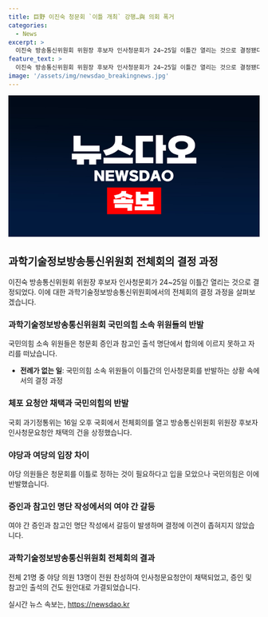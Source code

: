 ```yaml
---
title: 巨野 이진숙 청문회 `이틀 개최` 강행…與 의회 폭거
categories:
  - News
excerpt: >
  이진숙 방송통신위원회 위원장 후보자 인사청문회가 24~25일 이틀간 열리는 것으로 결정됐다. 국민의힘과 더불어민주당 등 여야 간 이견이 좁혀지지 않는 상황에서 전체 21명 중 야당 의원 13명이 전원 찬성하며 인사청문요청안이 채택됐다. 하지만 청문회 증인과 참고인 명단에 대한 공방이 벌어졌고, 여야 간 협의가 이루어지지 않았다. 야당 의원들은 청문회를 이틀로 하는 것이 필요하다는 입장이며, 여당 의원들은 검증 내용이 많다며 필요시 사흘로 확대할 필요가 있다고 주장했다.
feature_text: >
  이진숙 방송통신위원회 위원장 후보자 인사청문회가 24~25일 이틀간 열리는 것으로 결정됐다. 국민의힘과 더불어민주당 등 여야 간 이견이 좁혀지지 않는 상황에서 전체 21명 중 야당 의원 13명이 전원 찬성하며 인사청문요청안이 채택됐다. 하지만 청문회 증인과 참고인 명단에 대한 공방이 벌어졌고, 여야 간 협의가 이루어지지 않았다. 야당 의원들은 청문회를 이틀로 하는 것이 필요하다는 입장이며, 여당 의원들은 검증 내용이 많다며 필요시 사흘로 확대할 필요가 있다고 주장했다.
image: '/assets/img/newsdao_breakingnews.jpg'
---
```


<p><img src="/assets/img/newsdao_breakingnews.jpg" alt="pcversion 속보" /></p>

<h2 data-ke-size="size26">과학기술정보방송통신위원회 전체회의 결정 과정</h2>

<p data-ke-size="size16">이진숙 방송통신위원회 위원장 후보자 인사청문회가 24~25일 이틀간 열리는 것으로 결정되었다. 이에 대한 과학기술정보방송통신위원회에서의 전체회의 결정 과정을 살펴보겠습니다.</p>

<h3>과학기술정보방송통신위원회 국민의힘 소속 위원들의 반발</h3>

<p data-ke-size="size16">국민의힘 소속 위원들은 청문회 증인과 참고인 출석 명단에서 합의에 이르지 못하고 자리를 떠났습니다.</p>

<ul>
    <li><b>전례가 없는 일</b>: 국민의힘 소속 위원들이 이틀간의 인사청문회를 반발하는 상황 속에서의 결정 과정</li>
</ul>

<h3>체포 요청안 채택과 국민의힘의 반발</h3>

<p data-ke-size="size16">국회 과기정통위는 16일 오후 국회에서 전체회의를 열고 방송통신위원회 위원장 후보자 인사청문요청안 채택의 건을 상정했습니다.</p>

<h3>야당과 여당의 입장 차이</h3>

<p data-ke-size="size16">야당 의원들은 청문회를 이틀로 정하는 것이 필요하다고 입을 모았으나 국민의힘은 이에 반발했습니다.</p>

<h3>증인과 참고인 명단 작성에서의 여야 간 갈등</h3>

<p data-ke-size="size16">여야 간 증인과 참고인 명단 작성에서 갈등이 발생하며 결정에 이견이 좁혀지지 않았습니다.</p>

<h3>과학기술정보방송통신위원회 전체회의 결과</h3>

<p data-ke-size="size16">전체 21명 중 야당 의원 13명이 전원 찬성하여 인사청문요청안이 채택되었고, 증인 및 참고인 출석의 건도 원안대로 가결되었습니다.</p>
실시간 뉴스 속보는, <a href="https://newsdao.kr" rel="dofollow">https://newsdao.kr</a>


